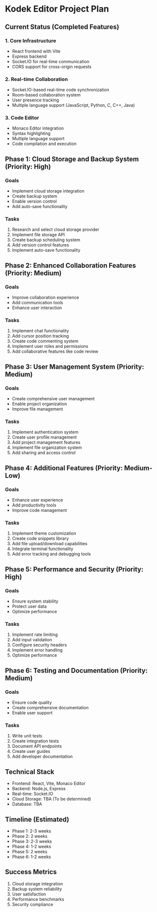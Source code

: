 # Kodek Editor Project Plan

## Current Status (Completed Features)

### 1. Core Infrastructure

- React frontend with Vite
- Express backend
- Socket.IO for real-time communication
- CORS support for cross-origin requests

### 2. Real-time Collaboration

- Socket.IO-based real-time code synchronization
- Room-based collaboration system
- User presence tracking
- Multiple language support (JavaScript, Python, C, C++, Java)

### 3. Code Editor

- Monaco Editor integration
- Syntax highlighting
- Multiple language support
- Code compilation and execution

## Phase 1: Cloud Storage and Backup System (Priority: High)

### Goals

- Implement cloud storage integration
- Create backup system
- Enable version control
- Add auto-save functionality

### Tasks

1. Research and select cloud storage provider
2. Implement file storage API
3. Create backup scheduling system
4. Add version control features
5. Implement auto-save functionality

## Phase 2: Enhanced Collaboration Features (Priority: Medium)

### Goals

- Improve collaboration experience
- Add communication tools
- Enhance user interaction

### Tasks

1. Implement chat functionality
2. Add cursor position tracking
3. Create code commenting system
4. Implement user roles and permissions
5. Add collaborative features like code review

## Phase 3: User Management System (Priority: Medium)

### Goals

- Create comprehensive user management
- Enable project organization
- Improve file management

### Tasks

1. Implement authentication system
2. Create user profile management
3. Add project management features
4. Implement file organization system
5. Add sharing and access control

## Phase 4: Additional Features (Priority: Medium-Low)

### Goals

- Enhance user experience
- Add productivity tools
- Improve code management

### Tasks

1. Implement theme customization
2. Create code snippets library
3. Add file upload/download capabilities
4. Integrate terminal functionality
5. Add error tracking and debugging tools

## Phase 5: Performance and Security (Priority: High)

### Goals

- Ensure system stability
- Protect user data
- Optimize performance

### Tasks

1. Implement rate limiting
2. Add input validation
3. Configure security headers
4. Implement error handling
5. Optimize performance

## Phase 6: Testing and Documentation (Priority: Medium)

### Goals

- Ensure code quality
- Create comprehensive documentation
- Enable user support

### Tasks

1. Write unit tests
2. Create integration tests
3. Document API endpoints
4. Create user guides
5. Add developer documentation

## Technical Stack

- Frontend: React, Vite, Monaco Editor
- Backend: Node.js, Express
- Real-time: Socket.IO
- Cloud Storage: TBA (To be determined)
- Database: TBA

## Timeline (Estimated)

- Phase 1: 2-3 weeks
- Phase 2: 2 weeks
- Phase 3: 2-3 weeks
- Phase 4: 1-2 weeks
- Phase 5: 2 weeks
- Phase 6: 1-2 weeks

## Success Metrics

1. Cloud storage integration
2. Backup system reliability
3. User satisfaction
4. Performance benchmarks
5. Security compliance
